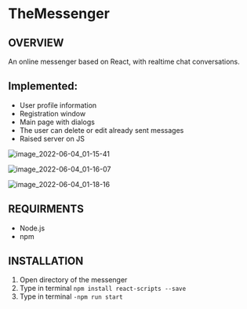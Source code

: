 # TheMessenger

## OVERVIEW
An online messenger based on React, with realtime chat conversations.


## Implemented:
* User profile information
* Registration window
* Main page with dialogs
* The user can delete or edit already sent messages
* Raised server on JS


![image_2022-06-04_01-15-41](https://user-images.githubusercontent.com/73778979/171961385-49ed8cfa-e99e-492e-88d4-4ffd39d2e9c6.png)

![image_2022-06-04_01-16-07](https://user-images.githubusercontent.com/73778979/171961809-0d7b4d78-3b72-4216-8135-78e7347be82a.png)

![image_2022-06-04_01-18-16](https://user-images.githubusercontent.com/73778979/171961910-8736697d-ae6f-434f-8dd4-01fdbaf8e9dc.png)


## REQUIRMENTS
* Node.js
* npm

## INSTALLATION
1. Open directory of the messenger
2. Type in terminal ```npm install react-scripts --save```
3. Type in terminal ```-npm run start```
